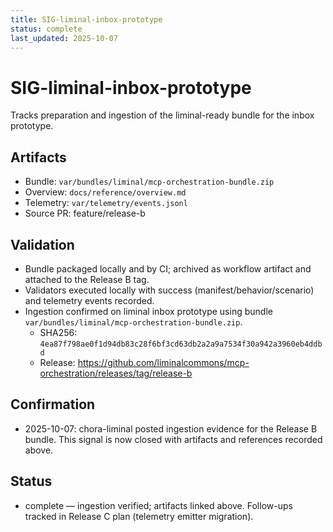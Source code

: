 ```yaml
---
title: SIG-liminal-inbox-prototype
status: complete
last_updated: 2025-10-07
---
```


# SIG-liminal-inbox-prototype

Tracks preparation and ingestion of the liminal-ready bundle for the inbox prototype.

## Artifacts
- Bundle: `var/bundles/liminal/mcp-orchestration-bundle.zip`
- Overview: `docs/reference/overview.md`
- Telemetry: `var/telemetry/events.jsonl`
- Source PR: feature/release-b

## Validation
- Bundle packaged locally and by CI; archived as workflow artifact and attached to the Release B tag.
- Validators executed locally with success (manifest/behavior/scenario) and telemetry events recorded.
- Ingestion confirmed on liminal inbox prototype using bundle `var/bundles/liminal/mcp-orchestration-bundle.zip`.
  - SHA256: `4ea87f798ae0f1d94db83c28f6bf3cd63db2a2a9a7534f30a942a3960eb4ddbd`
  - Release: https://github.com/liminalcommons/mcp-orchestration/releases/tag/release-b

## Confirmation
- 2025-10-07: chora-liminal posted ingestion evidence for the Release B bundle. This signal is now closed with artifacts and references recorded above.

## Status
- complete — ingestion verified; artifacts linked above. Follow-ups tracked in Release C plan (telemetry emitter migration).
